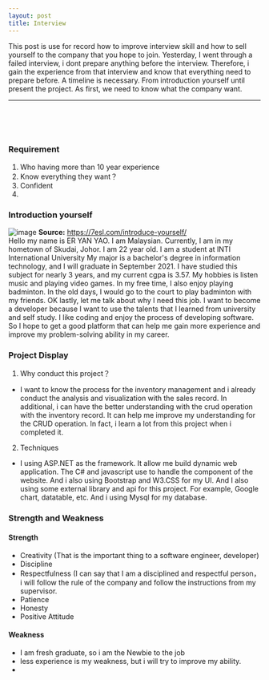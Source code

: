 ```yaml
---
layout: post
title: Interview
---
```


This post is use for record how to improve interview skill and how to sell yourself to the company that you hope to join. Yesterday, I went through a failed interview, i dont prepare anything before the interview. Therefore, i gain the experience from that interview and know that everything need to prepare before. A timeline is necessary. From introduction yourself until present the project. As first, we need to know what the company want. 

---
<br><br><br>

### Requirement
1. Who having more than 10 year experience
2. Know everything they want？
3. Confident
4. 
### Introduction yourself
![image](https://user-images.githubusercontent.com/74011230/123500709-8a4f4a00-d672-11eb-8503-c9fa7dc4f0b6.png)
**Source:** <https://7esl.com/introduce-yourself/>
<br>
Hello my name is ER YAN YAO.
I am Malaysian. Currently, I am in my hometown of Skudai, Johor.
I am 22 year old. 
I am a student at INTI International University 
My major is a bachelor's degree in information technology, and I will graduate in September 2021. I have studied this subject for nearly 3 years, and my current cgpa is 3.57.
My hobbies is listen music and playing video games. 
In my free time, I also enjoy playing badminton.
In the old days, I would go to the court to play badminton with my friends.
OK lastly, let me talk about why I need this job. 
I want to become a developer because I want to use the talents that I learned from university and self study. 
I like coding and enjoy the process of developing software. So I hope to get a good platform that can help me gain more experience and improve my problem-solving ability in my career.


### Project Display

1. Why conduct this project？
- I want to know the process for the inventory management and i already conduct the analysis and visualization with the sales record. In additional, i can have the better understanding with the crud operation with the inventory record. It can help me improve my understanding for the CRUD operation. In fact, i learn a lot from this project when i completed it. 

2. Techniques
- I using ASP.NET as the framework. It allow me build dynamic web application. The C# and javascript use to handle the component of the website. And i also using Bootstrap and W3.CSS for my UI. And I also using some external library and api for this project. For example, Google chart, datatable, etc. And i using Mysql for my database. 

### Strength and Weakness
#### Strength
- Creativity (That is the important thing to a software engineer, developer)
- Discipline 
- Respectfulness (I can say that I am a disciplined and respectful person，i will follow the rule of the company and follow the instructions from my supervisor.
- Patience
- Honesty
- Positive Attitude

#### Weakness
- I am fresh graduate, so i am the Newbie to the job
- less experience is my weakness, but i will try to improve my ability.
- 
